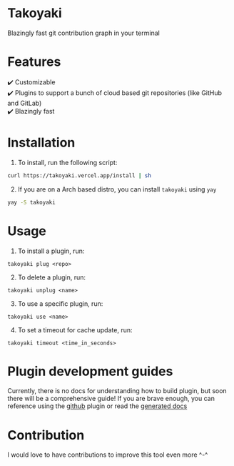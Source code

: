 # Takoyaki

Blazingly fast git contribution graph in your terminal 

# Features
:heavy_check_mark:  Customizable <br>
:heavy_check_mark:  Plugins to support a bunch of cloud based git repositories (like GitHub and GitLab) <br>
:heavy_check_mark:  Blazingly fast <br>

# Installation 

1. To install, run the following script:

```bash
curl https://takoyaki.vercel.app/install | sh
```

2. If you are on a Arch based distro, you can install `takoyaki` using `yay`

```bash
yay -S takoyaki
```

# Usage 

1. To install a plugin, run:

```
takoyaki plug <repo>
```

2. To delete a plugin, run:

```
takoyaki unplug <name>
```

3. To use a specific plugin, run:

```
takoyaki use <name>
```

4. To set a timeout for cache update, run:

```
takoyaki timeout <time_in_seconds>
```

# Plugin development guides

Currently, there is no docs for understanding how to build plugin, but soon there will be a comprehensive guide! If you are brave enough, you can reference using the [github](https://github.com/kyeboard/takoyaki/tree/main/plugins/github) plugin or read the [generated docs](https://docs.rs/takoyaki/latest/takoyaki/)

# Contribution
I would love to have contributions to improve this tool even more ^-^
